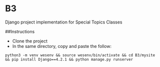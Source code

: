 # B3
Django project implementation for Special Topics Classes

##Instructions
<ul>
<li>Clone the project</li>
<li>In the same directory, copy and paste the follow:</li>
</ul>

```
python3 -m venv wesenv && source wesenv/bin/activate && cd B3/mysite && pip install Django==4.2.1 && python manage.py runserver
```
